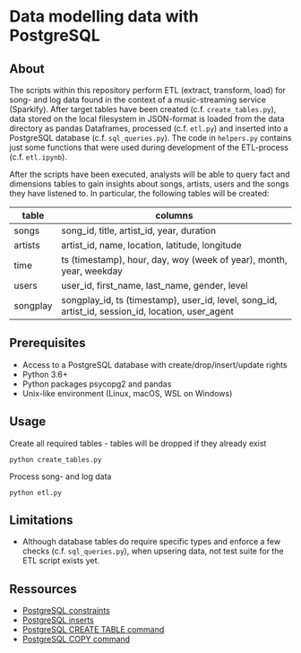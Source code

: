 # Data modelling data with PostgreSQL

## About
The scripts within this repository perform ETL (extract, transform, load) for
song- and log data found in the context of a music-streaming service (Sparkify).
After target tables have been created (c.f. ```create_tables.py```), data stored
on the local filesystem in JSON-format is loaded from the data directory as 
pandas Dataframes, processed (c.f. ```etl.py```) and inserted into a PostgreSQL
database (c.f. ```sql_queries.py```). The code in ```helpers.py``` contains just
some functions that were used during development of the ETL-process (c.f. ```etl.ipynb```).


After the scripts have been executed, analysts will be able to query fact 
and dimensions tables to gain insights about songs, artists, users and the songs they
have listened to. In particular, the following tables will be created:

| table | columns |
--- | ---
| songs | song_id, title, artist_id, year, duration |
| artists | artist_id, name, location, latitude, longitude |
| time | ts (timestamp), hour, day, woy (week of year), month, year, weekday |
| users | user_id, first_name, last_name, gender, level |
| songplay | songplay_id, ts (timestamp), user_id, level, song_id, artist_id, session_id, location, user_agent |

## Prerequisites
* Access to a PostgreSQL database with create/drop/insert/update rights
* Python 3.6+
* Python packages psycopg2 and pandas
* Unix-like environment (Linux, macOS, WSL on Windows)

## Usage
Create all required tables - tables will be dropped if they already exist
```
python create_tables.py
```
Process song- and log data
```
python etl.py
```

## Limitations
* Although database tables do require specific types and enforce a few checks (c.f. ```sql_queries.py```),
when upsering data, not test suite for the ETL script exists yet.

## Ressources
* [PostgreSQL constraints](https://www.postgresql.org/docs/current/ddl-constraints.html)
* [PostgreSQL inserts](https://www.postgresql.org/docs/current/sql-insert.html)
* [PostgreSQL CREATE TABLE command](https://www.postgresql.org/docs/current/sql-createtable.html)
* [PostgreSQL COPY command](https://www.postgresql.org/docs/current/sql-copy.html)